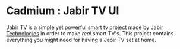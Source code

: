 # Cadmium : Jabir TV UI

Jabir TV is a simple yet powerful smart tv project made by [Jabir Technologies](https://jabirtechnologies.org) in order to make _real_ smart TV's. This project contains everything you might need for having a Jabir TV set at home.